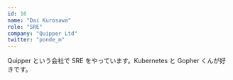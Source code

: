```yaml
---
id: 16
name: "Dai Kurosawa"
role: "SRE"
company: "Quipper Ltd"
twitter: "ponde_m"
---
```


Quipper という会社で SRE をやっています。Kubernetes と Gopher くんが好きです。
